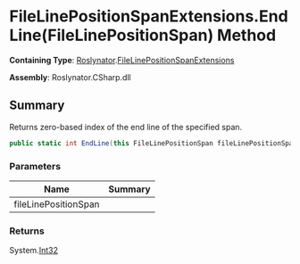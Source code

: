 # FileLinePositionSpanExtensions\.EndLine\(FileLinePositionSpan\) Method

**Containing Type**: [Roslynator](../../README.md)\.[FileLinePositionSpanExtensions](../README.md)

**Assembly**: Roslynator\.CSharp\.dll

## Summary

Returns zero\-based index of the end line of the specified span\.

```csharp
public static int EndLine(this FileLinePositionSpan fileLinePositionSpan)
```

### Parameters

| Name | Summary |
| ---- | ------- |
| fileLinePositionSpan | |

### Returns

System\.[Int32](https://docs.microsoft.com/en-us/dotnet/api/system.int32)

